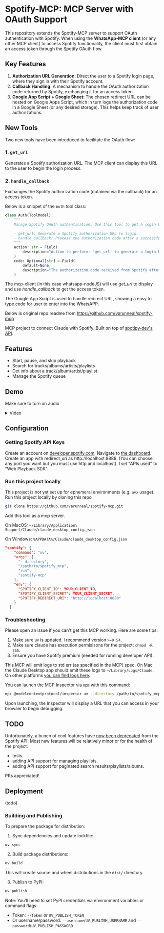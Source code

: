 
# Spotify-MCP: MCP Server with OAuth Support

This repository extends the Spotify-MCP server to support OAuth authentication with Spotify. When using the **WhatsApp-MCP client** (or any other MCP client) to access Spotify functionality, the client must first obtain an access token through the Spotify OAuth flow.

## Key Features

1. **Authorization URL Generation**: Direct the user to a Spotify login page, where they sign in with their Spotify account.
2. **Callback Handling**: A mechanism to handle the OAuth authorization code returned by Spotify, exchanging it for an access token.
3. **Google App Script + Google Sheet**: The chosen redirect URL can be hosted on Google Apps Script, which in turn logs the authorization code in a Google Sheet (or any desired storage). This helps keep track of user authorizations.
   

## New Tools

Two new tools have been introduced to facilitate the OAuth flow:

### 1. `get_url`
Generates a Spotify authorization URL. The MCP client can display this URL to the user to begin the login process.

### 2. `handle_callback`
Exchanges the Spotify authorization code (obtained via the callback) for an access token.

Below is a snippet of the `Auth` tool class:

```python
class Auth(ToolModel):
    """
    Manage Spotify OAuth authentication. Use this tool to get a login URL and handle authorization.
    
    - get_url: Generate a Spotify authorization URL to login.
    - handle_callback: Process the authorization code after a successful login.
    """
    action: str = Field(
        description="Action to perform: 'get_url' to generate a login URL, or 'handle_callback' to process the authorization code after login."
    )
    code: Optional[str] = Field(
        default=None, 
        description="The authorization code received from Spotify after successful login. Only required when action is 'handle_callback'."
    )
```


The mcp-client (in this case whatsapp-nodeJS) will use *get_url* to display and use *handle_callback* to get the access token. 

The Google App Script is used to handle redirect URL, showing a easy to type code for user to enter into the WhatsAPP. 


Below is original repo readme from https://github.com/varunneal/spotify-mcp 

MCP project to connect Claude with Spotify. Built on top of [spotipy-dev's API](https://github.com/spotipy-dev/spotipy/tree/2.24.0).

## Features
- Start, pause, and skip playback
- Search for tracks/albums/artists/playlists
- Get info about a track/album/artist/playlist
- Manage the Spotify queue

## Demo

Make sure to turn on audio

<details>
  <summary>
    Video
  </summary>
  https://github.com/user-attachments/assets/20ee1f92-f3e3-4dfa-b945-ca57bc1e0894
  </summary>
</details>

## Configuration

### Getting Spotify API Keys
Create an account on [developer.spotify.com](https://developer.spotify.com/). Navigate to [the dashboard](https://developer.spotify.com/dashboard). 
Create an app with redirect_uri as http://localhost:8888. (You can choose any port you want but you must use http and localhost). 
I set "APIs used" to "Web Playback SDK".

### Run this project locally
This project is not yet set up for ephemeral environments (e.g. `uvx` usage). 
Run this project locally by cloning this repo

```bash
git clone https://github.com/varunneal/spotify-mcp.git
```

Add this tool as a mcp server.

On MacOS: `~/Library/Application\ Support/Claude/claude_desktop_config.json`

On Windows: `%APPDATA%/Claude/claude_desktop_config.json`


  ```json
  "spotify": {
      "command": "uv",
      "args": [
        "--directory",
        "/path/to/spotify_mcp",
        "run",
        "spotify-mcp"
      ],
      "env": {
        "SPOTIFY_CLIENT_ID": YOUR_CLIENT_ID,
        "SPOTIFY_CLIENT_SECRET": YOUR_CLIENT_SECRET,
        "SPOTIFY_REDIRECT_URI": "http://localhost:8888"
      }
    }
  ```

### Troubleshooting
Please open an issue if you can't get this MCP working. Here are some tips:
1. Make sure `uv` is updated. I recommend version `>=0.54`.
2. Make sure claude has execution permisisons for the project: `chmod -R 755`.
3. Ensure you have Spotify premium (needed for running developer API). 

This MCP will emit logs to std err (as specified in the MCP) spec. On Mac the Claude Desktop app should emit these logs
to `~/Library/Logs/Claude`. 
On other platforms [you can find logs here](https://modelcontextprotocol.io/quickstart/user#getting-logs-from-claude-for-desktop).


You can launch the MCP Inspector via [`npm`](https://docs.npmjs.com/downloading-and-installing-node-js-and-npm) with this command:

```bash
npx @modelcontextprotocol/inspector uv --directory /path/to/spotify_mcp run spotify-mcp
```

Upon launching, the Inspector will display a URL that you can access in your browser to begin debugging.


## TODO

Unfortunately, a bunch of cool features have [now been deprecated](https://techcrunch.com/2024/11/27/spotify-cuts-developer-access-to-several-of-its-recommendation-features/) 
from the Spotify API. Most new features will be relatively minor or for the health of the project:
- tests.
- adding API support for managing playlists.
- adding API support for paginated search results/playlists/albums.

PRs appreciated! 

## Deployment

(todo)

### Building and Publishing

To prepare the package for distribution:

1. Sync dependencies and update lockfile:
```bash
uv sync
```

2. Build package distributions:
```bash
uv build
```

This will create source and wheel distributions in the `dist/` directory.

3. Publish to PyPI:
```bash
uv publish
```

Note: You'll need to set PyPI credentials via environment variables or command flags:
- Token: `--token` or `UV_PUBLISH_TOKEN`
- Or username/password: `--username`/`UV_PUBLISH_USERNAME` and `--password`/`UV_PUBLISH_PASSWORD`
